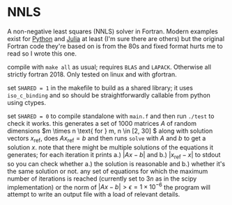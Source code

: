 # NNLS #

A non-negative least squares (NNLS) solver in Fortran. Modern examples exist for [Python](https://docs.scipy.org/doc/scipy/reference/generated/scipy.optimize.nnls.html) and [Julia](https://github.com/rdeits/NNLS.jl) at least (I'm sure there are others) but the original Fortran code they're based on is from the 80s and fixed format hurts me to read so I wrote this one.

compile with `make all` as usual; requires `BLAS` and `LAPACK`. Otherwise all strictly fortran 2018. Only tested on linux and with gfortran.

set `SHARED = 1` in the makefile to build as a shared library; it uses `iso_c_binding` and so should be straightforwardly callable from python using ctypes.

set `SHARED = 0` to compile standalone with `main.f` and then run `./test` to check it works.
this generates a set of 1000 matrices $A$ of random dimensions $m \times n \text{ for } m, n \in [2, 30] $ along with solution vectors $`x_{\text{ref}}`$, does $`A x_{\text{ref}} = b`$ and then runs `solve` with $A$ and $b$ to get a solution $x$.
note that there might be multiple solutions of the equations it generates; for each iteration it prints a.) $`\left|Ax - b\right|`$ and b.) $`\left|x_{\text{ref}} - x\right|`$ to stdout so you can check whether a.) the solution is reasonable and b.) whether it's the same solution or not.
any set of equations for which the maximum number of iterations is reached (currently set to $3n$ as in the scipy implementation) or the norm of $\left|Ax - b\right| > \epsilon = 1\times10^{-6}$ the program will attempt to write an output file with a load of relevant details.

